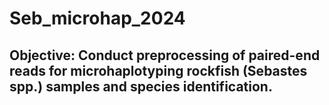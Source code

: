 # Seb_microhap_2024
## Objective: Conduct preprocessing of paired-end reads for microhaplotyping rockfish (Sebastes spp.) samples and species identification. 
##
